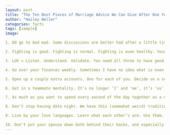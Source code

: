 ```yaml
---
layout: post
title: "The Ten Best Pieces of Marriage Advice We Can Give After One Year"
author: "Hailey Weller"
categories: facts
tags: [sample]
image:

1. DO go to bed mad. Some discussions are better had after a little time has passed and you know how you are actually feeling rather than just wanting to roll your eyes and be snarky.

2. Fighting is good. Fighting is normal. Fighting is even healthy. Your marriage isn’t over because of one bad fight. So don’t be afraid of duking it out !

3. LUV = Listen. Understand. Validate. You need all three to have good communication.

4. Go over your finances weekly. Sometimes I have no idea what is even going on, but just sitting next to Orion while he does it and listening to what he has to say makes us a team, and helps us realize where we are at. Plus we avoid most potential financial crises because we both know where all the money is going and what our goals are.

5. Open up a couple extra accounts. One for each of you. Decide on a set amount of money and have each of your paychecks transfer that much money into your accounts. Get debit cards for those accounts and spend that personal money to your heart’s content. It has saved us so many arguments over finances. If I want to buy a new jumpsuit, I can do that without having to ask Orion or consult our joint finances. I just have to consult my personal account.

6. Get in a teammate mentality. It’s no longer ‘I’ and ‘me’, it’s ‘us’ and ‘we’. Make decisions together and when you aren’t on the same page compromise. There is never a winner and a loser. Just decisions.

7. As much as you want to spend every second of the day together as a newlywed, recognize that you need to also be able to grow apart in order to grow together. Spend time with friends. Join a club. Do something that is your own thing.

8. Don’t stop having date night. We have this (somewhat weird) tradition of getting hotdogs and churros at Costco on Saturday while we’re grocery shopping and calling it date night. Sometimes we even hit up the mall afterwards. But we make it special time and check in on our feelings. Sometimes we plan something else instead, but that little Costco hotdog has become one of my favorite parts of the week! (For me, not my liver haha)

9. Live by your love languages. Learn what each other’s are. Use them. I am physical touch 100%. I need to be snuggled or I get “fussy” as Orion likes to say… We make time at night to snuggle for a couple minutes and on weekend mornings as well. I always wake up before him so I get up, and he texts me when he’s ready for me to come cuddle him. It’s a fantastic system.

10. Don’t put your spouse down both behind their backs, and especially with friends/family. It’s pure humiliation and as mentioned earlier, you are a team. Don’t do/say anything to make your spouse feel otherwise.
---
```

